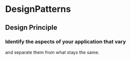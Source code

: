 # DesignPatterns

## Design Principle
### Identify the aspects of your application that vary 
and separate them from what stays the same. 

